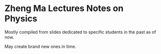 # Zheng Ma Lectures Notes on Physics

Mostly compiled from slides dedicated to specific students in the past as of now.

May create brand new ones in time.
